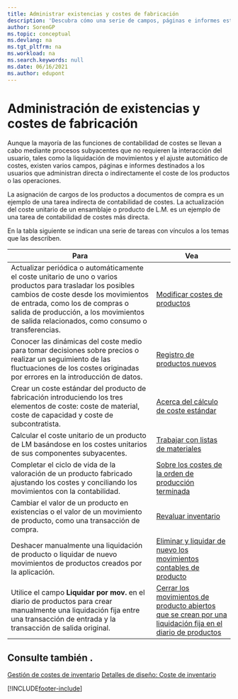 ```yaml
---
title: Administrar existencias y costes de fabricación
description: 'Descubra cómo una serie de campos, páginas e informes están dirigidos a usuarios que administran directa o indirectamente el coste de los productos u operaciones.'
author: SorenGP
ms.topic: conceptual
ms.devlang: na
ms.tgt_pltfrm: na
ms.workload: na
ms.search.keywords: null
ms.date: 06/16/2021
ms.author: edupont
---
```

# <a name="handling-inventory-and-manufacturing-costs"></a>Administración de existencias y costes de fabricación

Aunque la mayoría de las funciones de contabilidad de costes se llevan a cabo mediante procesos subyacentes que no requieren la interacción del usuario, tales como la liquidación de movimientos y el ajuste automático de costes, existen varios campos, páginas e informes destinados a los usuarios que administran directa o indirectamente el coste de los productos o las operaciones.  

 La asignación de cargos de los productos a documentos de compra es un ejemplo de una tarea indirecta de contabilidad de costes. La actualización del coste unitario de un ensamblaje o producto de L.M. es un ejemplo de una tarea de contabilidad de costes más directa.  

 En la tabla siguiente se indican una serie de tareas con vínculos a los temas que las describen.   

|**Para**|**Vea**|  
|------------|-------------|  
|Actualizar periódica o automáticamente el coste unitario de uno o varios productos para trasladar los posibles cambios de coste desde los movimientos de entrada, como los de compras o salida de producción, a los movimientos de salida relacionados, como consumo o transferencias.|[Modificar costes de productos](inventory-how-adjust-item-costs.md)|  
|Conocer las dinámicas del coste medio para tomar decisiones sobre precios o realizar un seguimiento de las fluctuaciones de los costes originadas por errores en la introducción de datos.|[Registro de productos nuevos](inventory-how-register-new-items.md)|  
|Crear un coste estándar del producto de fabricación introduciendo los tres elementos de coste: coste de material, coste de capacidad y coste de subcontratista.|[Acerca del cálculo de coste estándar](finance-about-calculating-standard-cost.md)|  
|Calcular el coste unitario de un producto de LM basándose en los costes unitarios de sus componentes subyacentes.|[Trabajar con listas de materiales](inventory-how-work-BOMs.md) |  
|Completar el ciclo de vida de la valoración de un producto fabricado ajustando los costes y conciliando los movimientos con la contabilidad.|[Sobre los costes de la orden de producción terminada](finance-about-finished-production-order-costs.md)|  
|Cambiar el valor de un producto en existencias o el valor de un movimiento de producto, como una transacción de compra.|[Revaluar inventario](inventory-how-revalue-inventory.md)|
|Deshacer manualmente una liquidación de producto o liquidar de nuevo movimientos de productos creados por la aplicación.|[Eliminar y liquidar de nuevo los movimientos contables de producto](finance-how-to-remove-and-reapply-item-entries.md)|  
|Utilice el campo **Liquidar por mov.** en el diario de productos para crear manualmente una liquidación fija entre una transacción de entrada y la transacción de salida original.|[Cerrar los movimientos de producto abiertos que se crean por una liquidación fija en el diario de productos](finance-how-to-close-open-item-ledger-entries-resulting-from-fixed-application-in-the-item-journal.md)|  

## <a name="see-also"></a>Consulte también .

[Gestión de costes de inventario](finance-manage-inventory-costs.md)
[Detalles de diseño: Coste de inventario](design-details-inventory-costing.md)


[!INCLUDE[footer-include](includes/footer-banner.md)]
